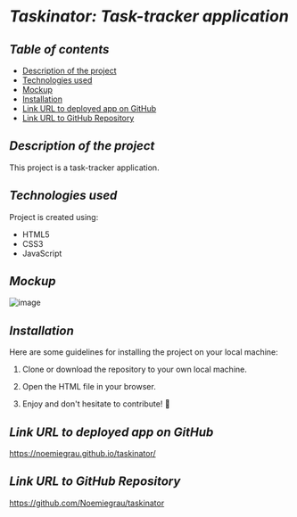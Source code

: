 # **_Taskinator: Task-tracker application_**

## **_Table of contents_**
* [Description of the project](#description-of-the-project)
* [Technologies used](#technologies-used)
* [Mockup](#mockup)
* [Installation](#installation)
* [Link URL to deployed app on GitHub](#link-URL-to-deployed-app-on-GitHub)
* [Link URL to GitHub Repository](#link-URL-to-GitHub-repository)

## **_Description of the project_**
This project is a task-tracker application.

## **_Technologies used_**
Project is created using:
* HTML5
* CSS3
* JavaScript

## **_Mockup_**
![image](https://user-images.githubusercontent.com/78329298/110901056-92000400-82b8-11eb-8405-10036027dc38.png)

## **_Installation_**
Here are some guidelines for installing the project on your local machine:

1. Clone or download the repository to your own local machine.

2. Open the HTML file in your browser.

3. Enjoy and don't hesitate to contribute! 🙂

## **_Link URL to deployed app on GitHub_**
https://noemiegrau.github.io/taskinator/

## **_Link URL to GitHub Repository_**
https://github.com/Noemiegrau/taskinator
